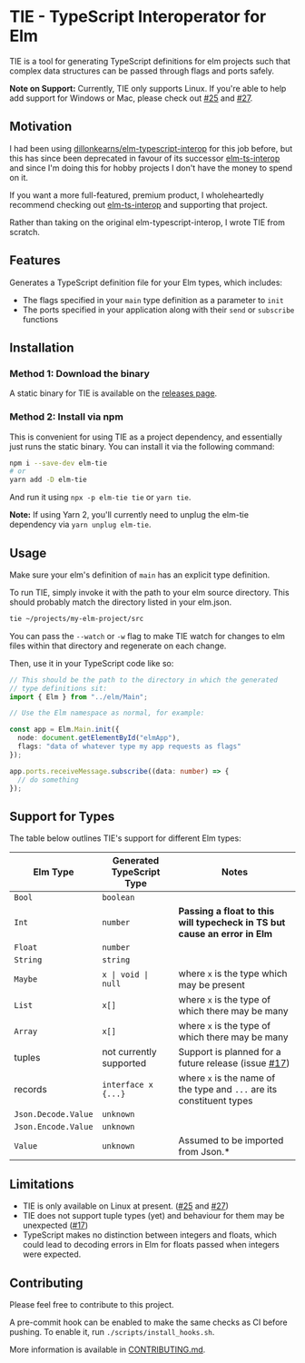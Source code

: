 # TIE - TypeScript Interoperator for Elm

TIE is a tool for generating TypeScript definitions for elm projects such that
complex data structures can be passed through flags and ports safely.

**Note on Support:** Currently, TIE only supports Linux. If you're able to help add
support for Windows or Mac, please check out [#25](https://github.com/notquiteamonad/tie/issues/25) and
[#27](https://github.com/notquiteamonad/tie/issues/27).

## Motivation

I had been using [dillonkearns/elm-typescript-interop](https://github.com/dillonkearns/elm-typescript-interop)
for this job before, but this has since been deprecated in favour of its successor
[elm-ts-interop](https://elm-ts-interop.com) and since I'm doing this for hobby projects I don't
have the money to spend on it.

If you want a more full-featured, premium product, I wholeheartedly recommend
checking out [elm-ts-interop](https://elm-ts-interop.com) and supporting that project.

Rather than taking on the original elm-typescript-interop, I wrote TIE from scratch.

## Features

Generates a TypeScript definition file for your Elm types, which includes:

* The flags specified in your `main` type definition as a parameter to `init`
* The ports specified in your application along with their `send` or `subscribe` functions

## Installation

### Method 1: Download the binary

A static binary for TIE is available on the [releases page](https://github.com/notquiteamonad/tie/releases).

### Method 2: Install via npm

This is convenient for using TIE as a project dependency, and essentially just runs
the static binary. You can install it via the following command:

```sh
npm i --save-dev elm-tie
# or
yarn add -D elm-tie
```

And run it using `npx -p elm-tie tie` or `yarn tie`.

**Note:** If using Yarn 2, you'll currently need to unplug the elm-tie dependency
via `yarn unplug elm-tie`.

## Usage

Make sure your elm's definition of `main` has an explicit type definition.

To run TIE, simply invoke it with the path to your elm source directory.
This should probably match the directory listed in your elm.json.

```sh
tie ~/projects/my-elm-project/src
```

You can pass the `--watch` or `-w` flag to make TIE watch for changes to elm
files within that directory and regenerate on each change.

Then, use it in your TypeScript code like so:

```typescript
// This should be the path to the directory in which the generated
// type definitions sit:
import { Elm } from "../elm/Main";

// Use the Elm namespace as normal, for example:

const app = Elm.Main.init({
  node: document.getElementById("elmApp"),
  flags: "data of whatever type my app requests as flags"
});

app.ports.receiveMessage.subscribe((data: number) => {
  // do something
});
```

## Support for Types

The table below outlines TIE's support for different Elm types:

| Elm Type            | Generated TypeScript Type | Notes                                                                                                  |
|---------------------|---------------------------|--------------------------------------------------------------------------------------------------------|
| `Bool`              | `boolean`                 |                                                                                                        |
| `Int`               | `number`                  | **Passing a float to this will typecheck in TS but cause an error in Elm**                             |
| `Float`             | `number`                  |                                                                                                        |
| `String`            | `string`                  |                                                                                                        |
| `Maybe`             | `x \| void \| null`       | where `x` is the type which may be present                                                             |
| `List`              | `x[]`                     | where `x` is the type of which there may be many                                                       |
| `Array`             | `x[]`                     | where `x` is the type of which there may be many                                                       |
| tuples              | not currently supported   | Support is planned for a future release (issue [#17](https://github.com/notquiteamonad/tie/issues/17)) |
| records             | `interface x {...}`       | where `x` is the name of the type and `...` are its constituent types                                  |
| `Json.Decode.Value` | `unknown`                 |                                                                                                        |
| `Json.Encode.Value` | `unknown`                 |                                                                                                        |
| `Value`             | `unknown`                 | Assumed to be imported from Json.*                                                                     |

## Limitations

* TIE is only available on Linux at present. ([#25](https://github.com/notquiteamonad/tie/issues/25) and
  [#27](https://github.com/notquiteamonad/tie/issues/27))
* TIE does not support tuple types (yet) and behaviour for them may be unexpected
  ([#17](https://github.com/notquiteamonad/tie/issues/17))
* TypeScript makes no distinction between integers and floats, which could lead to decoding
  errors in Elm for floats passed when integers were expected.

## Contributing

Please feel free to contribute to this project.

A pre-commit hook can be enabled to make the same checks as CI before pushing.
To enable it, run `./scripts/install_hooks.sh`.

More information is available in [CONTRIBUTING.md](https://github.com/notquiteamonad/tie/blob/main/CONTRIBUTING.md).
